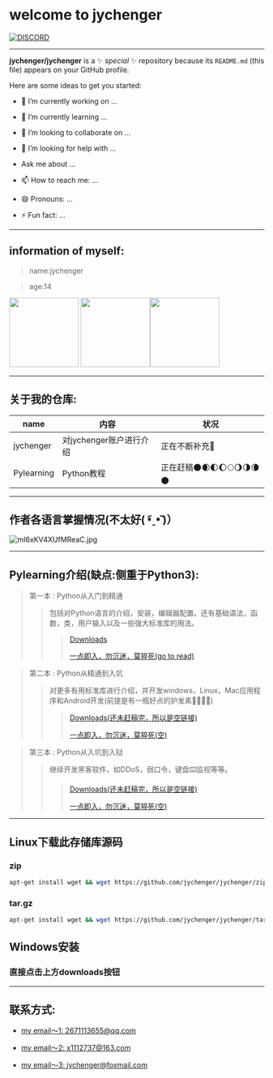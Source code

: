# welcome to jychenger
[![DISCORD](https://img.shields.io/badge/Chat-On%20Discord-738BD7.svg?style=for-the-badge)](https://github.com/jychenger/jychenger/discussions)
***

**jychenger/jychenger** is a ✨ _special_ ✨ repository because its `README.md` (this file) appears on your GitHub profile.

Here are some ideas to get you started:

- 🔭 I’m currently working on ...

- 🌱 I’m currently learning ...

- 👯 I’m looking to collaborate on ...

- 🤔 I’m looking for help with ...

- Ask me about ...

- 📫 How to reach me: ...

- 😄 Pronouns: ...

- ⚡ Fun fact: ...


***

## information of myself:

> name:jychenger  


> age:14
<img align="" height="137px" src="https://github-readme-stats.vercel.app/api?username=jychenger"/>
<img align="" height="137px" src="https://github-readme-stats.vercel.app/api?username=jychenger&hide_title=true&hide_border=true&show_icons=true&include_all_commits=true&line_height=21&bg_color=0,EC6C6C,FFD479,FFFC79,73FA79&theme=graywhite&locale=cn" /><img align="" height="137px" src="https://github-readme-stats.vercel.app/api/top-langs/?username=jychenger&hide_title=true&hide_border=true&layout=compact&bg_color=0,73FA79,73FDFF,D783FF&theme=graywhite&locale=cn" />

***

## 关于我的仓库: 

|  name | 内容  | 状况 |
|  ----  |  ----  | ---- |
| jychenger  | 对jychenger账户进行介绍 | 正在不断补充👀 |
| Pylearning | Python教程 | 正在赶稿🌑🌒🌓🌔🌕🌖🌗🌘🌑 |

***
## 作者各语言掌握情况(不太好( •︠ˍ•︡ )）
![mI6xKV4XUfMReaC.jpg](https://i.loli.net/2021/02/24/fRKgcqFslT4UxPa.jpg)

***

## Pylearning介绍(缺点:侧重于Python3): 

> 第一本 :  Python从入门到精通  
>> 包括对Python语言的介绍，安装，编辑器配置。还有基础语法，函数，类，用户输入以及一些强大标准库的用法。 
>>> [Downloads](https://github.com/jychenger/Python-From-Introduction-to-Mastery/archive/main.zip)    
>>>    
>>> [一点即入，勿沉迷，莫猝死(go to read)](https://jychenger.github.io/Python-From-Introduction-to-Mastery/)

> 第二本 :  Python从精通到入坑 
>> 对更多有用标准库进行介绍，并开发windows，Linux，Mac应用程序和Android开发(前提是有一瓶好点的护发素🌝🌝🌚🌚)  
>>> [Downloads(还未赶稿完，所以是空链接)]()   
>>>    
>>> [一点即入，勿沉迷，莫猝死(空)]()

> 第三本 : Python从入坑到入狱  
>> 继续开发黑客软件，如DDoS，弱口令，键盘⌨️监视等等。  
>>> [Downloads(还未赶稿完，所以是空链接)]()  
>>>    
>>> [一点即入，勿沉迷，莫猝死(空)]()

***

## Linux下载此存储库源码

### zip
```sh
apt-get install wget && wget https://github.com/jychenger/jychenger/zipball/main
```
### tar.gz
```sh
apt-get install wget && wget https://github.com/jychenger/jychenger/tarball/main
```

## Windows安装
### 直接点击上方downloads按钮  

***
## 联系方式:

- [my email～1: 2671113655@qq.com](2671113655@qq.com)

- [my email～2: x1112737@163.com](x1112737@163.com)

- [my email～3: jychenger@foxmail.com](jychenger@foxmail.com)
